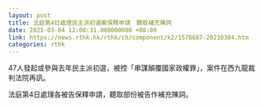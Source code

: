 ```yaml
---
layout: post
title: 法庭第4日處理民主派初選案保釋申請　聽取補充陳詞
date: 2021-03-04 12:08:31.000000000 +08:00
link: https://news.rthk.hk/rthk/ch/component/k2/1578687-20210304.htm
categories: rthk
---
```


47人發起或參與去年民主派初選，被控「串謀顛覆國家政權罪」，案件在西九龍裁判法院再訊。

法庭第4日處理各被告保釋申請，聽取部份被告作補充陳詞。
